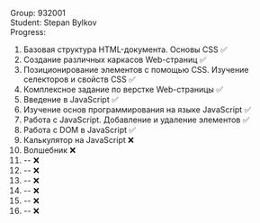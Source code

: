 Group: 932001  
Student: Stepan Bylkov  
Progress: 
1. Базовая структура HTML-документа. Основы CSS :white_check_mark:
2. Создание различных каркасов Web-страниц :white_check_mark:
3. Позиционирование элементов с помощью CSS. Изучение селекторов и свойств CSS :white_check_mark:
4. Комплексное задание по верстке Web-страницы :white_check_mark:
5. Введение в JavaScript :white_check_mark:
6. Изучение основ программирования на языке JavaScript :white_check_mark:
7. Работа с JavaScript. Добавление и удаление элементов :white_check_mark:
8. Работа с DOM в JavaScript :white_check_mark:
9. Калькулятор на JavaScript :x:
10. Волшебник :x:
11. -- :x:
12. -- :x:
13. -- :x:
14. -- :x:
15. -- :x:
16. -- :x:
